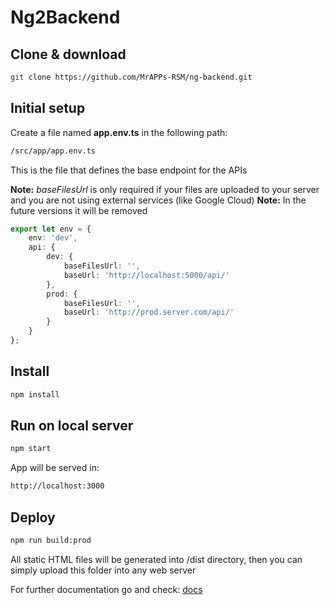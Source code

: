 # Ng2Backend

## Clone & download

```bash
git clone https://github.com/MrAPPs-RSM/ng-backend.git
```

## Initial setup

Create a file named **app.env.ts** in the following path:
```bash
/src/app/app.env.ts
```
This is the file that defines the base endpoint for the APIs

**Note:** *baseFilesUrl* is only required if your files are uploaded to your server and you are not using external services (like Google Cloud)
**Note:** In the future versions it will be removed

```typescript
export let env = {
    env: 'dev',
    api: {
        dev: {
            baseFilesUrl: '',
            baseUrl: 'http://localhost:5000/api/'
        },
        prod: {
            baseFilesUrl: '',
            baseUrl: 'http://prod.server.com/api/'
        }
    }
};
```

## Install

```bash
npm install
```

## Run on local server

```bash
npm start
```

App will be served in: 

```bash
http://localhost:3000
```

## Deploy

```bash
npm run build:prod
```

All static HTML files will be generated into /dist directory, then you can simply upload this folder into any web server

For further documentation go and check: [docs](https://github.com/MrAPPs-RSM/ng-backend/tree/master/docs)

